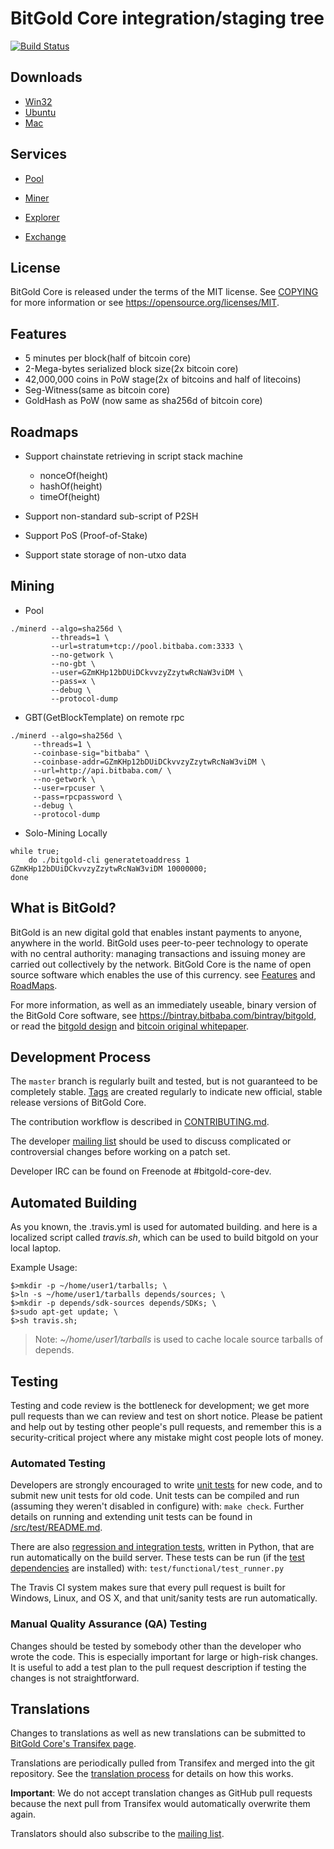 BitGold Core integration/staging tree
=====================================

[![Build Status](https://travis-ci.org/bitbaba/bitgold.svg?branch=master)](https://travis-ci.org/bitbaba/bitgold)

Downloads
-------------

- [Win32](https://bintray.bitbaba.com/bitgold/bitgold-win32.tar.gz)
- [Ubuntu](https://bintray.bitbaba.com/bitgold/bitgold-ubuntu64.tar.gz)
- [Mac](https://bintray.bitbaba.com/bitgold/bitgold-mac.tar.gz)

Services
----------------

- [Pool](https://pool.bitbaba.com/)

- [Miner](https://github.com/bitbaba/cpuminer)

- [Explorer](https://bitgold.bitbaba.com/)

- [Exchange](https://ex.bitbaba.com/)

License
-------

BitGold Core is released under the terms of the MIT license. 
See [COPYING](COPYING) for more information or see https://opensource.org/licenses/MIT.

Features
--------

- 5 minutes per block(half of bitcoin core)
- 2-Mega-bytes serialized block size(2x bitcoin core)
- 42,000,000 coins in PoW stage(2x of bitcoins and half of litecoins)
- Seg-Witness(same as bitcoin core)
- GoldHash as PoW (now same as sha256d of bitcoin core)

Roadmaps
----------------

- Support chainstate retrieving in script stack machine
  - nonceOf(height)
  - hashOf(height)
  - timeOf(height)

- Support non-standard sub-script of P2SH

- Support PoS (Proof-of-Stake)

- Support state storage of non-utxo data

Mining 
-------------------
- Pool

```
./minerd --algo=sha256d \
         --threads=1 \
         --url=stratum+tcp://pool.bitbaba.com:3333 \
         --no-getwork \
         --no-gbt \
         --user=GZmKHp12bDUiDCkvvzyZzytwRcNaW3viDM \
         --pass=x \
         --debug \
         --protocol-dump
```

- GBT(GetBlockTemplate) on remote rpc

```
./minerd --algo=sha256d \
	 --threads=1 \
	 --coinbase-sig="bitbaba" \
	 --coinbase-addr=GZmKHp12bDUiDCkvvzyZzytwRcNaW3viDM \
	 --url=http://api.bitbaba.com/ \
	 --no-getwork \
	 --user=rpcuser \
	 --pass=rpcpassword \
	 --debug \
	 --protocol-dump
```

- Solo-Mining Locally

```
while true; 
    do ./bitgold-cli generatetoaddress 1 GZmKHp12bDUiDCkvvzyZzytwRcNaW3viDM 10000000; 
done
```

What is BitGold?
----------------

BitGold is an new digital gold that enables instant payments to
anyone, anywhere in the world. BitGold uses peer-to-peer technology to operate
with no central authority: managing transactions and issuing money are carried
out collectively by the network. BitGold Core is the name of open source
software which enables the use of this currency. see [Features](https://github.com/bitbaba/bitgold/blob/master/README.md#features)
and [RoadMaps](https://github.com/bitbaba/bitgold/blob/master/README.md#roadmaps).

For more information, as well as an immediately useable, binary version of
the BitGold Core software, see https://bintray.bitbaba.com/bintray/bitgold, or read the
[bitgold design](http://blog.csdn.net/hacode/article/details/78369398) and
[bitcoin original whitepaper](https://bitcoincore.org/bitcoin.pdf).

Development Process
-------------------

The `master` branch is regularly built and tested, but is not guaranteed to be
completely stable. [Tags](https://github.com/bitbaba/bitgold/tags) are created
regularly to indicate new official, stable release versions of BitGold Core.

The contribution workflow is described in [CONTRIBUTING.md](CONTRIBUTING.md).

The developer [mailing list](https://lists.linuxfoundation.org/mailman/listinfo/bitgold-dev)
should be used to discuss complicated or controversial changes before working
on a patch set.

Developer IRC can be found on Freenode at #bitgold-core-dev.

Automated Building
------------------

As you known, the .travis.yml is used for automated building. and here is a localized script called *travis.sh*, 
which can be used to build bitgold on your local laptop.

Example Usage:

```
$>mkdir -p ~/home/user1/tarballs; \
$>ln -s ~/home/user1/tarballs depends/sources; \
$>mkdir -p depends/sdk-sources depends/SDKs; \
$>sudo apt-get update; \
$>sh travis.sh;
```

>Note: *~/home/user1/tarballs* is used to cache locale source tarballs of depends.


Testing
-------

Testing and code review is the bottleneck for development; we get more pull
requests than we can review and test on short notice. Please be patient and help out by testing
other people's pull requests, and remember this is a security-critical project where any mistake might cost people
lots of money.

### Automated Testing

Developers are strongly encouraged to write [unit tests](src/test/README.md) for new code, and to
submit new unit tests for old code. Unit tests can be compiled and run
(assuming they weren't disabled in configure) with: `make check`. Further details on running
and extending unit tests can be found in [/src/test/README.md](/src/test/README.md).

There are also [regression and integration tests](/test), written
in Python, that are run automatically on the build server.
These tests can be run (if the [test dependencies](/test) are installed) with: `test/functional/test_runner.py`

The Travis CI system makes sure that every pull request is built for Windows, Linux, and OS X, and that unit/sanity tests are run automatically.

### Manual Quality Assurance (QA) Testing

Changes should be tested by somebody other than the developer who wrote the
code. This is especially important for large or high-risk changes. It is useful
to add a test plan to the pull request description if testing the changes is
not straightforward.

Translations
------------

Changes to translations as well as new translations can be submitted to
[BitGold Core's Transifex page](https://www.transifex.com/projects/p/bitgold/).

Translations are periodically pulled from Transifex and merged into the git repository. See the
[translation process](doc/translation_process.md) for details on how this works.

**Important**: We do not accept translation changes as GitHub pull requests because the next
pull from Transifex would automatically overwrite them again.

Translators should also subscribe to the [mailing list](https://groups.google.com/forum/#!forum/bitgold-translators).
